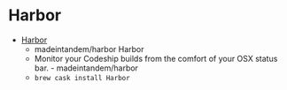 # Harbor
- [Harbor](https://github.com/madeintandem/harbor)
  -  madeintandem/harbor Harbor
  - Monitor your Codeship builds from the comfort of your OSX status bar. - madeintandem/harbor
  - `brew cask install Harbor`
